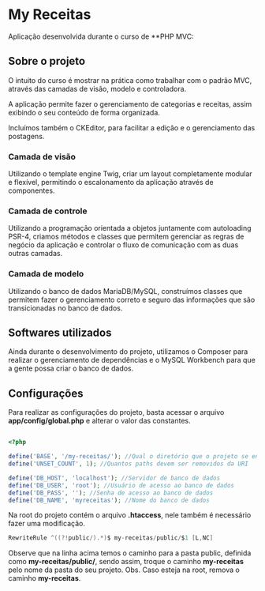 # My Receitas

Aplicação desenvolvida durante o curso de **PHP MVC:

## Sobre o projeto

O intuito do curso é mostrar na prática como trabalhar com o padrão MVC, através das camadas de visão, modelo e controladora.

A aplicação permite fazer o gerenciamento de categorias e receitas, assim exibindo o seu conteúdo de forma organizada.

Incluímos também o CKEditor, para facilitar a edição e o gerenciamento das postagens.

### Camada de visão

Utilizando o template engine Twig, criar um layout completamente modular e flexível, permitindo o escalonamento da aplicação através de componentes.

### Camada de controle

Utilizando a programação orientada a objetos juntamente com autoloading PSR-4, criamos métodos e classes que permitem gerenciar as regras de negócio da aplicação e controlar o fluxo de comunicação com as duas outras camadas.

### Camada de modelo

Utilizando o banco de dados MariaDB/MySQL, construímos classes que permitem fazer o gerenciamento correto e seguro das informações que são transicionadas no banco de dados.

## Softwares utilizados

Ainda durante o desenvolvimento do projeto, utilizamos o Composer para realizar o gerenciamento de dependências e o MySQL Workbench para que a gente possa criar o banco de dados.

## Configurações

Para realizar as configurações do projeto, basta acessar o arquivo **app/config/global.php** e alterar o valor das constantes.

```php

<?php

define('BASE', '/my-receitas/'); //Qual o diretório que o projeto se encontra
define('UNSET_COUNT', 1); //Quantos paths devem ser removidos da URI

define('DB_HOST', 'localhost'); //Servidor de banco de dados
define('DB_USER', 'root'); //Usuário de acesso ao banco de dados
define('DB_PASS', ''); //Senha de acesso ao banco de dados
define('DB_NAME', 'myreceitas'); //Nome do banco de dados
```

Na root do projeto contém o arquivo **.htaccess**, nele também é necessário fazer uma modificação.

```c
RewriteRule ^((?!public/).*)$ my-receitas/public/$1 [L,NC]
```

Observe que na linha acima temos o caminho para a pasta public, definida como **my-receitas/public/**, sendo assim, troque o caminho **my-receitas** pelo nome da pasta do seu projeto. Obs. Caso esteja na root, remova o caminho **my-receitas**.

